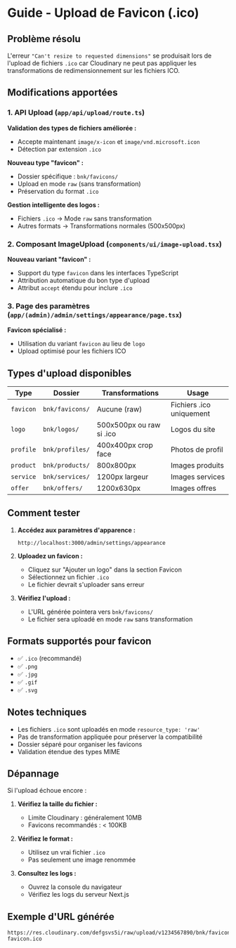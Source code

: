 # Guide - Upload de Favicon (.ico)

## Problème résolu

L'erreur `"Can't resize to requested dimensions"` se produisait lors de l'upload de fichiers `.ico` car Cloudinary ne peut pas appliquer les transformations de redimensionnement sur les fichiers ICO.

## Modifications apportées

### 1. API Upload (`app/api/upload/route.ts`)

**Validation des types de fichiers améliorée :**
- Accepte maintenant `image/x-icon` et `image/vnd.microsoft.icon`
- Détection par extension `.ico`

**Nouveau type "favicon" :**
- Dossier spécifique : `bnk/favicons/`
- Upload en mode `raw` (sans transformation)
- Préservation du format `.ico`

**Gestion intelligente des logos :**
- Fichiers `.ico` → Mode `raw` sans transformation
- Autres formats → Transformations normales (500x500px)

### 2. Composant ImageUpload (`components/ui/image-upload.tsx`)

**Nouveau variant "favicon" :**
- Support du type `favicon` dans les interfaces TypeScript
- Attribution automatique du bon type d'upload
- Attribut `accept` étendu pour inclure `.ico`

### 3. Page des paramètres (`app/(admin)/admin/settings/appearance/page.tsx`)

**Favicon spécialisé :**
- Utilisation du variant `favicon` au lieu de `logo`
- Upload optimisé pour les fichiers ICO

## Types d'upload disponibles

| Type | Dossier | Transformations | Usage |
|------|---------|----------------|-------|
| `favicon` | `bnk/favicons/` | Aucune (raw) | Fichiers .ico uniquement |
| `logo` | `bnk/logos/` | 500x500px ou raw si .ico | Logos du site |
| `profile` | `bnk/profiles/` | 400x400px crop face | Photos de profil |
| `product` | `bnk/products/` | 800x800px | Images produits |
| `service` | `bnk/services/` | 1200px largeur | Images services |
| `offer` | `bnk/offers/` | 1200x630px | Images offres |

## Comment tester

1. **Accédez aux paramètres d'apparence :**
   ```
   http://localhost:3000/admin/settings/appearance
   ```

2. **Uploadez un favicon :**
   - Cliquez sur "Ajouter un logo" dans la section Favicon
   - Sélectionnez un fichier `.ico`
   - Le fichier devrait s'uploader sans erreur

3. **Vérifiez l'upload :**
   - L'URL générée pointera vers `bnk/favicons/`
   - Le fichier sera uploadé en mode `raw` sans transformation

## Formats supportés pour favicon

- ✅ `.ico` (recommandé)
- ✅ `.png` 
- ✅ `.jpg`
- ✅ `.gif`
- ✅ `.svg`

## Notes techniques

- Les fichiers `.ico` sont uploadés en mode `resource_type: 'raw'`
- Pas de transformation appliquée pour préserver la compatibilité
- Dossier séparé pour organiser les favicons
- Validation étendue des types MIME

## Dépannage

Si l'upload échoue encore :

1. **Vérifiez la taille du fichier :**
   - Limite Cloudinary : généralement 10MB
   - Favicons recommandés : < 100KB

2. **Vérifiez le format :**
   - Utilisez un vrai fichier `.ico` 
   - Pas seulement une image renommée

3. **Consultez les logs :**
   - Ouvrez la console du navigateur
   - Vérifiez les logs du serveur Next.js

## Exemple d'URL générée

```
https://res.cloudinary.com/defgsvs5i/raw/upload/v1234567890/bnk/favicons/mon-favicon.ico
``` 